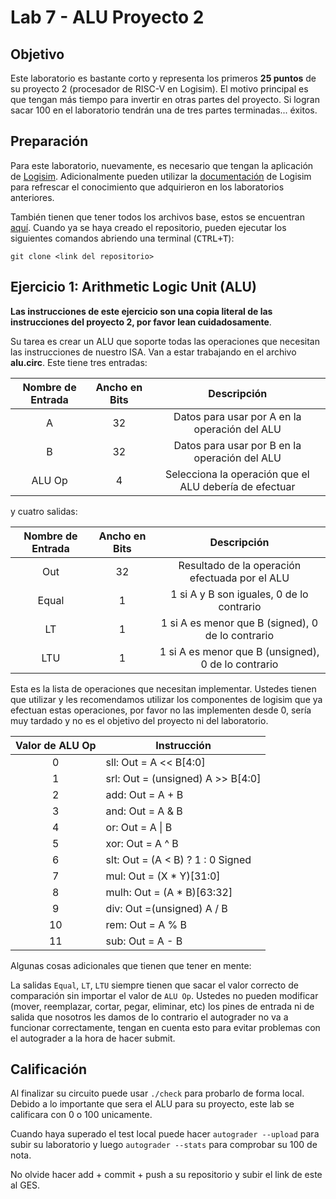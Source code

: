 # Lab 7 - ALU Proyecto 2

## Objetivo

Este laboratorio es bastante corto y representa los primeros **25 puntos** de su proyecto 2 (procesador de RISC-V en Logisim). El motivo principal es que tengan más tiempo para invertir en otras partes del proyecto. Si logran sacar 100 en el laboratorio tendrán una de tres partes terminadas... éxitos.


## Preparación

Para este laboratorio, nuevamente, es necesario que tengan la aplicación de [Logisim](http://www.cburch.com/logisim/index.html). Adicionalmente pueden utilizar la [documentación](http://www.cburch.com/logisim/docs.html) de Logisim para refrescar el conocimiento que adquirieron en los laboratorios anteriores.

También tienen que tener todos los archivos base, estos se encuentran [aquí](https://classroom.github.com/a/DX-8g8bp). Cuando ya se haya creado el repositorio, pueden ejecutar los siguientes comandos abriendo una terminal (<kbd>CTRL</kbd><kbd>+</kbd><kbd>T</kbd>):

```shell
git clone <link del repositorio>
```

## Ejercicio 1: Arithmetic Logic Unit (ALU)

**Las instrucciones de este ejercicio son una copia literal de las instrucciones del proyecto 2, por favor lean cuidadosamente**.

Su tarea es crear un ALU que soporte todas las operaciones que necesitan las instrucciones de nuestro ISA. Van a estar trabajando en el archivo **alu.circ**. Este tiene tres entradas:

| Nombre de Entrada | Ancho en Bits | Descripción |
|:-----------------:|:-------------:|:------------------------------------------------------:|
| A | 32 | Datos para usar por A en la operación del ALU |
| B | 32 | Datos para usar por B en la operación del ALU |
| ALU Op | 4 | Selecciona la operación que el ALU debería de efectuar |

y cuatro salidas:

| Nombre de Entrada | Ancho en Bits | Descripción |
|:-----------------:|:-------------:|:---------------------------------------------------:|
| Out | 32 | Resultado de la operación efectuada por el ALU |
| Equal | 1 | 1 si A y B son iguales, 0 de lo contrario |
| LT | 1 | 1 si A es menor que B (signed), 0 de lo contrario |
| LTU | 1 | 1 si A es menor que B (unsigned), 0 de lo contrario |

Esta es la lista de operaciones que necesitan implementar. Ustedes tienen que utilizar y les recomendamos utilizar los componentes de logisim que ya efectuan estas operaciones, por favor no las implementen desde 0, sería muy tardado y no es el objetivo del proyecto ni del laboratorio.

| Valor de ALU Op | Instrucción |
|:---------------:|-----------------------------------|
| 0 | sll: Out = A << B[4:0] |
| 1 | srl: Out = (unsigned) A >> B[4:0] |
| 2 | add: Out = A + B |
| 3 | and: Out = A & B |
| 4 | or: Out = A \| B |
| 5 | xor: Out = A ^ B |
| 6 | slt: Out = (A < B) ? 1 : 0 Signed |
| 7 | mul: Out = (X * Y)[31:0] |
| 8 | mulh: Out = (A * B)[63:32] |
| 9 | div: Out =(unsigned) A / B |
| 10 | rem: Out = A % B |
| 11 | sub: Out = A - B |

Algunas cosas adicionales que tienen que tener en mente:

La salidas `Equal`, `LT`, `LTU` siempre tienen que sacar el valor correcto de comparación sin importar el valor de `ALU Op`. Ustedes no pueden modificar (mover, reemplazar, cortar, pegar, eliminar, etc) los pines de entrada ni de salida que nosotros les damos de lo contrario el autograder no va a funcionar correctamente, tengan en cuenta esto para evitar problemas con el autograder a la hora de hacer submit.


## Calificación

Al finalizar su circuito puede usar ```./check``` para probarlo de forma local. Debido a lo importante que sera el ALU para su proyecto, este lab se calificara con 0 o 100 unicamente.

Cuando haya superado el test local puede hacer ```autograder --upload``` para subir su laboratorio y luego ```autograder --stats``` para comprobar su 100 de nota.

No olvide hacer add + commit + push a su repositorio y subir el link de este al GES.